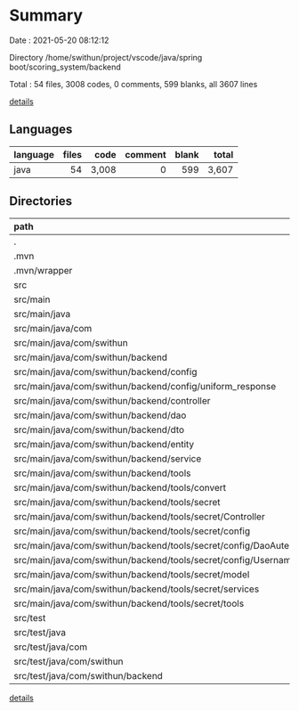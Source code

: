 # Summary

Date : 2021-05-20 08:12:12

Directory /home/swithun/project/vscode/java/spring boot/scoring_system/backend

Total : 54 files,  3008 codes, 0 comments, 599 blanks, all 3607 lines

[details](details.md)

## Languages
| language | files | code | comment | blank | total |
| :--- | ---: | ---: | ---: | ---: | ---: |
| java | 54 | 3,008 | 0 | 599 | 3,607 |

## Directories
| path | files | code | comment | blank | total |
| :--- | ---: | ---: | ---: | ---: | ---: |
| . | 54 | 3,008 | 0 | 599 | 3,607 |
| .mvn | 1 | 107 | 0 | 11 | 118 |
| .mvn/wrapper | 1 | 107 | 0 | 11 | 118 |
| src | 53 | 2,901 | 0 | 588 | 3,489 |
| src/main | 52 | 2,892 | 0 | 583 | 3,475 |
| src/main/java | 52 | 2,892 | 0 | 583 | 3,475 |
| src/main/java/com | 52 | 2,892 | 0 | 583 | 3,475 |
| src/main/java/com/swithun | 52 | 2,892 | 0 | 583 | 3,475 |
| src/main/java/com/swithun/backend | 52 | 2,892 | 0 | 583 | 3,475 |
| src/main/java/com/swithun/backend/config | 4 | 176 | 0 | 38 | 214 |
| src/main/java/com/swithun/backend/config/uniform_response | 3 | 162 | 0 | 32 | 194 |
| src/main/java/com/swithun/backend/controller | 5 | 321 | 0 | 73 | 394 |
| src/main/java/com/swithun/backend/dao | 7 | 152 | 0 | 31 | 183 |
| src/main/java/com/swithun/backend/dto | 4 | 200 | 0 | 20 | 220 |
| src/main/java/com/swithun/backend/entity | 7 | 564 | 0 | 129 | 693 |
| src/main/java/com/swithun/backend/service | 5 | 440 | 0 | 76 | 516 |
| src/main/java/com/swithun/backend/tools | 19 | 1,021 | 0 | 212 | 1,233 |
| src/main/java/com/swithun/backend/tools/convert | 1 | 38 | 0 | 4 | 42 |
| src/main/java/com/swithun/backend/tools/secret | 18 | 983 | 0 | 208 | 1,191 |
| src/main/java/com/swithun/backend/tools/secret/Controller | 1 | 119 | 0 | 17 | 136 |
| src/main/java/com/swithun/backend/tools/secret/config | 9 | 443 | 0 | 108 | 551 |
| src/main/java/com/swithun/backend/tools/secret/config/DaoAutenticationProvider | 3 | 132 | 0 | 24 | 156 |
| src/main/java/com/swithun/backend/tools/secret/config/UsernamePasswordAuthenticationToken | 3 | 48 | 0 | 16 | 64 |
| src/main/java/com/swithun/backend/tools/secret/model | 3 | 89 | 0 | 26 | 115 |
| src/main/java/com/swithun/backend/tools/secret/services | 3 | 166 | 0 | 25 | 191 |
| src/main/java/com/swithun/backend/tools/secret/tools | 2 | 166 | 0 | 32 | 198 |
| src/test | 1 | 9 | 0 | 5 | 14 |
| src/test/java | 1 | 9 | 0 | 5 | 14 |
| src/test/java/com | 1 | 9 | 0 | 5 | 14 |
| src/test/java/com/swithun | 1 | 9 | 0 | 5 | 14 |
| src/test/java/com/swithun/backend | 1 | 9 | 0 | 5 | 14 |

[details](details.md)